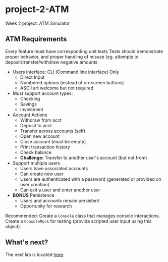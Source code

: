 # project-2-ATM
Week 2 project: ATM Simulator

## ATM Requirements

Every feature must have corresponding unit tests
Tests should demonstrate proper behavior, and proper handling of misuse (eg. attempts to deposit/transfer/withdraw negative amounts

- Users interface: CLI (Command line interface) Only
  - Direct Input
  - Numbered options (instead of on-screen buttons)
  - ASCII art welcome but not required
- Must support account types:
  - Checking
  - Savings
  - Investment
- Account Actions
  - Withdraw from acct
  - Deposit to acct
  - Transfer across accounts (self)
  - Open new account
  - Close account (must be empty)
  - Print transaction history
  - Check balance
  - **Challenge:** Transfer to another user's account (but not from)
- Support multiple users
  - Users have associated accounts
  - Can create new user
  - Users are authenticated with a password (generated or provided on user creation)
  - Can exit a user and enter another user
- **BONUS** Persistence
  - Users and accounts remain persistent
  - Opportunity for research


Recommended:
Create a `Console` class that manages console interactions.
Create a `ConsoleMock` for testing (provide scripted user input using this object).

## What's next?
The next lab is located [here](https://github.com/Zipcoder/ZCW-MesoLabs-OOP-BankAccountManager).

